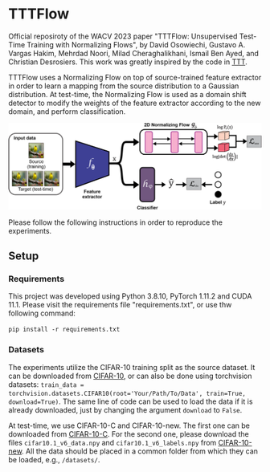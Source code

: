 # TTTFlow

Official reposiroty of the WACV 2023 paper "TTTFlow: Unsupervised Test-Time Training with Normalizing Flows", by David Osowiechi, Gustavo A. Vargas Hakim, Mehrdad Noori, Milad Cheraghalikhani, Ismail Ben Ayed, and Christian Desrosiers.
This work was greatly inspired by the code in [TTT](https://github.com/yueatsprograms/ttt_cifar_release).

TTTFlow uses a Normalizing Flow on top of source-trained feature extractor in order to learn a mapping from the source distribution to a Gaussian distribution. At test-time, the Normalizing Flow is used as a domain shift detector to modify the weights of the feature extractor according to the new domain, and perform classification. 

![Diagram](https://github.com/GustavoVargasHakim/TTTFlow/blob/master/TTTFlow.png)

Please follow the following instructions in order to reproduce the experiments.

## Setup 

### Requirements

This project was developed using Python 3.8.10, PyTorch 1.11.2 and CUDA 11.1. Please visit the requirements
file "requirements.txt", or use thw following command:

`pip install -r requirements.txt`

### Datasets

The experiments utilize the CIFAR-10 training split as the source dataset. It can be downloaded from 
[CIFAR-10](https://www.cs.toronto.edu/~kriz/cifar-10-python.tar.gz), or can also be done using torchvision
datasets: `train_data = torchvision.datasets.CIFAR10(root='Your/Path/To/Data', train=True, download=True)`.
The same line of code can be used to load the data if it is already downloaded, just by changing the
argument `download` to `False`.

At test-time, we use CIFAR-10-C and CIFAR-10-new. The first one can be downloaded from [CIFAR-10-C](
https://zenodo.org/record/2535967#.YzHFMXbMJPY). For the second one, please download the files 
`cifar10.1_v6_data.npy` and `cifar10.1_v6_labels.npy` from [CIFAR-10-new](https://github.com/modestyachts/CIFAR-10.1/tree/master/datasets).
All the data should be placed in a common folder from which they can be loaded, e.g., `/datasets/`.
